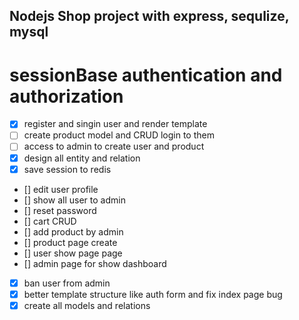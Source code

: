 ## Nodejs Shop project with express, sequlize, mysql 

# sessionBase authentication and authorization


- [x] register and singin user and render template
- [ ] create product model and CRUD login to them  
- [ ] access to admin to create user and product
- [x] design all entity and relation
- [x] save session to redis
- [] edit user profile
- [] show all user to admin
- [] reset password
- [] cart CRUD
- [] add product by admin
- [] product page create 
- [] user show page page
- [] admin page for show dashboard
- [x] ban user from admin
- [x] better template structure like auth form and fix index page bug
- [x] create all models and relations 
